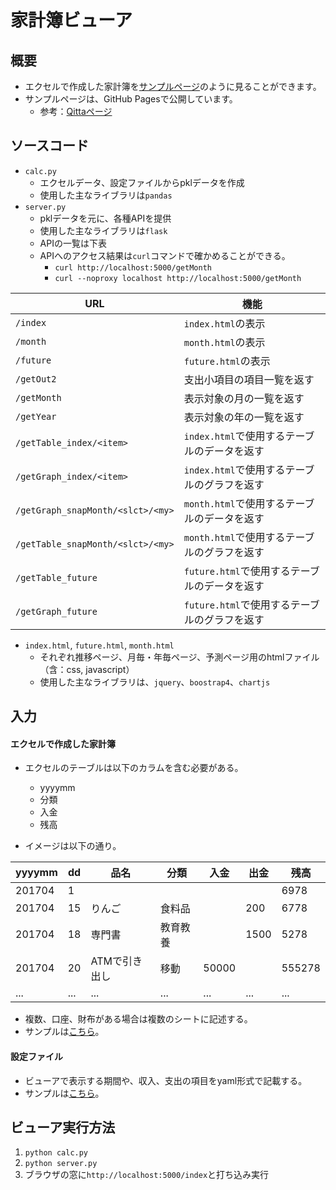 # 家計簿ビューア
## 概要
* エクセルで作成した家計簿を[サンプルページ](https://yutatera.github.io/kakeibo/templates/)のように見ることができます。
* サンプルページは、GitHub Pagesで公開しています。
  * 参考：[Qittaページ](https://qiita.com/tonkotsuboy_com/items/f98667b89228b98bc096)

## ソースコード
* `calc.py`
  * エクセルデータ、設定ファイルからpklデータを作成
  * 使用した主なライブラリは`pandas`
* `server.py`
  * pklデータを元に、各種APIを提供
  * 使用した主なライブラリは`flask`
  * APIの一覧は下表
  * APIへのアクセス結果は`curl`コマンドで確かめることができる。
    * `curl http://localhost:5000/getMonth`
    * `curl --noproxy localhost http://localhost:5000/getMonth`

| URL | 機能 |
| --- | --- |
| `/index` | `index.html`の表示 | 
| `/month` | `month.html`の表示 | 
| `/future` | `future.html`の表示 | 
| `/getOut2` | 支出小項目の項目一覧を返す |
| `/getMonth` | 表示対象の月の一覧を返す |
| `/getYear` | 表示対象の年の一覧を返す |
| `/getTable_index/<item>` | `index.html`で使用するテーブルのデータを返す |
| `/getGraph_index/<item>` | `index.html`で使用するテーブルのグラフを返す |
| `/getGraph_snapMonth/<slct>/<my>` | `month.html`で使用するテーブルのデータを返す |
| `/getTable_snapMonth/<slct>/<my>` | `month.html`で使用するテーブルのグラフを返す |
| `/getTable_future` | `future.html`で使用するテーブルのデータを返す |
| `/getGraph_future` | `future.html`で使用するテーブルのグラフを返す |

* `index.html`, `future.html`, `month.html`
  * それぞれ推移ページ、月毎・年毎ページ、予測ページ用のhtmlファイル（含：css, javascript）
  * 使用した主なライブラリは、`jquery`、`boostrap4`、`chartjs`

## 入力
#### エクセルで作成した家計簿
* エクセルのテーブルは以下のカラムを含む必要がある。
  * yyyymm
  * 分類
  * 入金
  * 残高

* イメージは以下の通り。

|yyyymm|dd|品名|分類|入金|出金|残高|
|---|---|---|---|---|---|---|
|201704|1|||||6978|
|201704|15|りんご|食料品||200|6778|
|201704|18|専門書|教育教養||1500|5278|
|201704|20|ATMで引き出し|移動|50000||555278|
|...|...|...|...|...|...|...|

* 複数、口座、財布がある場合は複数のシートに記述する。
* サンプルは[こちら](https://github.com/yutatera/kakeibo/blob/master/sample/kakeibo.xlsx)。

#### 設定ファイル
* ビューアで表示する期間や、収入、支出の項目をyaml形式で記載する。
* サンプルは[こちら](https://github.com/yutatera/kakeibo/blob/master/sample/config.yaml)。
  
## ビューア実行方法
1. `python calc.py`
1. `python server.py`
1. ブラウザの窓に`http://localhost:5000/index`と打ち込み実行
